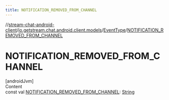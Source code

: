 ```yaml
---
title: NOTIFICATION_REMOVED_FROM_CHANNEL
---
```

//[stream-chat-android-client](../../../index.md)/[io.getstream.chat.android.client.models](../index.md)/[EventType](index.md)/[NOTIFICATION_REMOVED_FROM_CHANNEL](NOTIFICATION_REMOVED_FROM_CHANNEL.md)



# NOTIFICATION_REMOVED_FROM_CHANNEL  
[androidJvm]  
Content  
const val [NOTIFICATION_REMOVED_FROM_CHANNEL](NOTIFICATION_REMOVED_FROM_CHANNEL.md): [String](https://kotlinlang.org/api/latest/jvm/stdlib/kotlin/-string/index.html)  




